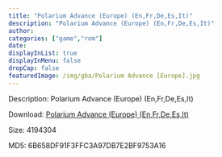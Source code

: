 ```yaml
---
title: "Polarium Advance (Europe) (En,Fr,De,Es,It)"
description: "Polarium Advance (Europe) (En,Fr,De,Es,It)"
author: 
categories: ["game","rom"]
date: 
displayInList: true
displayInMenu: false
dropCap: false
featuredImage: /img/gba/Polarium Advance [Europe].jpg
---
```


Description: Polarium Advance (Europe) (En,Fr,De,Es,It)

Download: <a style="text-decoration:underline;" href="https://mega.nz/#!HWZwRYpB!fTiXTDdFF-x6FCBw1iZULM0OPPzFhen4qcI9g3IT-Hc" target = "_blank" rel = "nofollow" > Polarium Advance (Europe) (En,Fr,De,Es,It)</a>

Size: 4194304

MD5: 6B658DF91F3FFC3A97DB7E2BF9753A16

